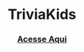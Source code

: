 <div align="center">
<h1> TriviaKids </h1> 
<h3><a href="https://igorcosta12.github.io/triviakids" target="_blank">Acesse Aqui</a></h3>
</div>
